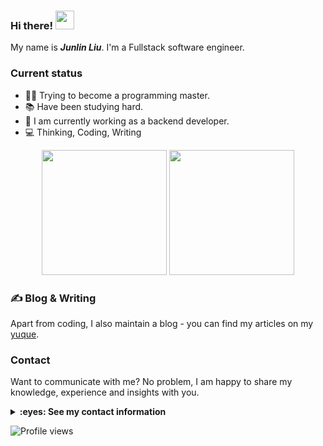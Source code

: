 ### Hi there! <img src="https://raw.githubusercontent.com/MartinHeinz/MartinHeinz/master/wave.gif" width="30px">

My name is **_Junlin Liu_**. I'm a Fullstack software engineer.

### Current status
  
- :man_scientist: Trying to become a programming master.
- :books: Have been studying hard.
- :thinking: I am currently working as a backend developer.
- :computer: Thinking, Coding, Writing

<p align="center">
<img height="200" src="https://github-readme-stats.vercel.app/api?username=my-Sakura&count_private=true&show_icons=true"/>
<img height="200" src="https://github-readme-stats.vercel.app/api/top-langs/?username=my-Sakura&hide=html,jupyter+notebook&count_private=true&show_icons=true"/>
</p>

### &#x270d; Blog & Writing

Apart from coding, I also maintain a blog - you can find my articles on my [yuque](https://www.yuque.com/my-sakura).

### Contact

Want to communicate with me? No problem, I am happy to share my knowledge, experience and insights with you.

<details close>
<summary><strong>:eyes: See my contact information</strong></summary>

- GitHub - [@sakura](https://github.com/my-Sakura)
- Yuque - [@sakura](https://yuque.com/my-sakura)
- WeChat - LiuJunLin-1998
- Twitter - [@liujunlin980507](https://twitter.com/liujunlin980507)
- Email - <liujunlin@111.com>

</details>

![Profile views](https://gpvc.arturio.dev/dovics)
